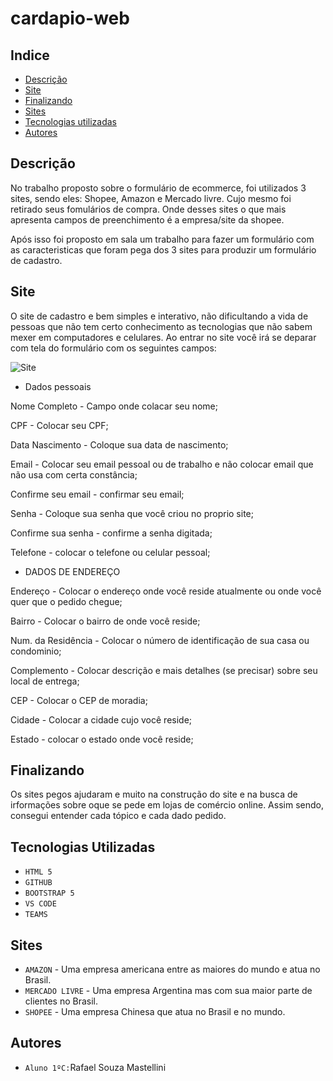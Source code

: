 # cardapio-web
## Indice

* [Descrição](#descrição)
* [Site](#site)
* [Finalizando](#finalizando)
* [Sites](#sites)
* [Tecnologias utilizadas](#tecnologias-utilizadas)
* [Autores](#autores)
 
## Descrição
No trabalho proposto sobre o formulário de ecommerce, foi utilizados 3 sites, sendo eles: Shopee, Amazon e Mercado livre. Cujo mesmo foi retirado seus fomulários de compra. Onde desses sites o que mais apresenta campos de preenchimento é a empresa/site da shopee.

Após isso foi proposto em sala um trabalho para fazer um formulário com as caracteristicas que foram pega dos 3 sites para produzir um formulário de cadastro.

## Site
O site de cadastro e bem simples e interativo, não dificultando a vida de pessoas que não tem certo conhecimento as tecnologias que não sabem mexer em computadores e celulares.
Ao entrar no site você irá se deparar com tela do formulário com os seguintes campos:

![Site](vdi/YUT.gif)

* Dados pessoais

Nome Completo - Campo onde colacar seu nome;

CPF - Colocar seu CPF;

Data Nascimento - Coloque sua data de nascimento;

Email - Colocar seu email pessoal ou de trabalho e não colocar email que não usa com certa constância;

Confirme seu email - confirmar seu email;

Senha - Coloque sua senha que você criou no proprio site;

Confirme sua senha - confirme a senha digitada;

Telefone - colocar o telefone ou celular pessoal;


* DADOS DE ENDEREÇO

Endereço - Colocar o endereço onde você reside atualmente ou onde você quer que o pedido chegue;

Bairro - Colocar o bairro de onde você reside;

Num. da Residência - Colocar o número de identificação de sua casa ou condominio;

Complemento - Colocar descrição e mais detalhes (se precisar) sobre seu local de entrega;

CEP - Colocar o CEP de moradia;

Cidade - Colocar a cidade cujo você reside;

Estado - colocar o estado onde você reside;

## Finalizando

Os sites pegos ajudaram e muito na construção do site e na busca de irformações sobre oque se pede em lojas de comércio online. Assim sendo, consegui entender cada tópico e cada dado pedido.

## Tecnologias Utilizadas
* ``HTML 5``
* ``GITHUB``
* ``BOOTSTRAP 5``
* ``VS CODE``
* ``TEAMS``

## Sites
* ``AMAZON`` - Uma empresa americana entre as maiores do mundo e atua no Brasil.
* ``MERCADO LIVRE`` - Uma empresa Argentina mas com sua maior parte de clientes no Brasil.
* ``SHOPEE`` - Uma empresa Chinesa que atua no Brasil e no mundo.

## Autores
* ``Aluno 1ºC:``Rafael Souza Mastellini